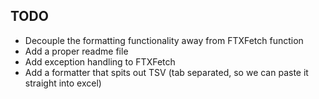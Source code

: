 ## TODO

- Decouple the formatting functionality away from FTXFetch function
- Add a proper readme file
- Add exception handling to FTXFetch
- Add a formatter that spits out TSV (tab separated, so we can paste it straight into excel)